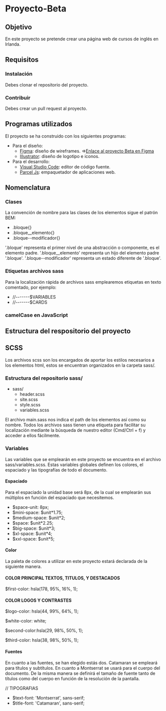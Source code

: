 # Proyecto-Beta

## **Objetivo**


En este proyecto se pretende crear una página web de cursos de inglés en Irlanda.


## **Requisitos**
### **Instalación**
Debes clonar el repositorio del proyecto.
### **Contribuir**
Debes crear un pull request al proyecto.

## **Programas utilizados**
El proyecto se ha construido con los siguientes programas:
- Para el diseño:
  - <a href="https://www.figma.com/">Figma</a>: diseño de wireframes. =><a href="https://www.figma.com/file/FooHmKbTH2lbDp5CkseU8u/Gonzalo-projectalpha?node-id=417%3A536">Enlace al proyecto Beta en Figma</a>
  - <a href="https://www.adobe.com/products/illustrator.html">Illustrator</a>: diseño de logotipo e iconos.
- Para el desarrollo:
  - <a href="https://code.visualstudio.com/">Visual Studio Code</a>: editor de código fuente.
  - <a href="https://parceljs.org/">Parcel Js</a>: empaquetador de aplicaciones web.

## **Nomenclatura**

### **Clases**

La convención de nombre para las clases de los elementos sigue el patrón BEM:

- .bloque{}
- .bloque__elemento{}
- .bloque--modificador{}

'.bloque' representa el primer nivel de una abstracción o componente, es el elemento padre.
'.bloque__elemento' representa un hijo del elemento padre '.bloque'.
'.bloque--modificador' representa un estado diferente de '.bloque'.

<!-- Ejemplo sacado del proyecto -->

### **Etiquetas archivos sass**

Para la localización rápida de archivos sass emplearemos etiquetas en texto comentado, por ejemplo:

- //-------$VARIABLES
- //-------$CARDS

### **camelCase en JavaScript**



## **Estructura del respositorio del proyecto**





## **SCSS**

Los archivos scss son los encargados de aportar los estilos necesarios a los elementos html, estos se encuentran organizados en la carpeta sass/.

### **Estructura del repositorio sass/**

- sass/
  - header.scss
  - site.scss
  - style.scss
  - variables.scss

El archivo main.sass nos indica el path de los elementos así como su nombre. Todos los archivos sass tienen una etiqueta para facilitar su localización mediante la búsqueda de nuestro editor (Cmd/Ctrl + f) y acceder a ellos fácilmente.


### **Variables**

Las variables que se emplearán en este proyecto se encuentra en el archivo sass/variables.scss. Estas variables globales definen los colores, el espaciado y las tipografías de todo el documento.

#### **Espaciado**

Para el espaciado la unidad base será 8px, de la cual se emplearán sus múltiplos en función del espaciado que necesitemos.

- $space-unit: 8px;
- $mini-space: $unit*1.75;
- $medium-space: $unit*2;
- $space: $unit*2.25;
- $big-space: $unit*3;
- $xl-space: $unit*4;
- $xxl-space: $unit*5;

#### **Color**

La paleta de colores a utilizar en este proyecto estará declarada de la siguiente manera.
#### **COLOR PRINCIPAL TEXTOS, TITULOS, Y DESTACADOS**
$first-color: hsla(178, 95%, 16%, 1);

#### **COLOR LOGOS Y CONTRASTES**
$logo-color: hsla(44, 99%, 64%, 1);

$white-color: white;

$second-color:hsla(29, 98%, 50%, 1);

$third-color: hsla(38, 98%, 50%, 1);

#### **Fuentes**

En cuanto a las fuentes, se han elegido estás dos. Catamaran se empleará para títulos y subtítulos. En cuanto a Montserrat se usará para el cuerpo del documento. De la misma manera se definirá el tamaño de fuente tanto de títulos como del cuerpo en función de la resolución de la pantalla.

// TIPOGRAFIAS
- $text-font: 'Montserrat', sans-serif;
- $title-font: 'Catamaran', sans-serif;
